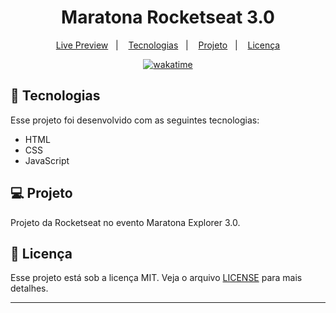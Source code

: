 <h1 align="center">
  Maratona Rocketseat 3.0
</h1>

<p align="center">
  <a href="#">Live Preview</a>&nbsp;&nbsp;&nbsp;|&nbsp;&nbsp;&nbsp;
  <a href="#-tecnologias">Tecnologias</a>&nbsp;&nbsp;&nbsp;|&nbsp;&nbsp;&nbsp;
  <a href="#-projeto">Projeto</a>&nbsp;&nbsp;&nbsp;|&nbsp;&nbsp;&nbsp;
  <a href="#memo-licença">Licença</a>
</p>

<p align="center">
<a href="https://wakatime.com/badge/user/68660678-6b86-4b78-98df-f5f41a37e1bc/project/ff9f2a49-d543-4841-811d-8c54ff755f09"><img src="https://wakatime.com/badge/user/68660678-6b86-4b78-98df-f5f41a37e1bc/project/ff9f2a49-d543-4841-811d-8c54ff755f09.svg" alt="wakatime"></a>
</p>

## 🚀 Tecnologias

Esse projeto foi desenvolvido com as seguintes tecnologias:

- HTML
- CSS
- JavaScript

## 💻 Projeto

Projeto da Rocketseat no evento Maratona Explorer 3.0.

## :memo: Licença

Esse projeto está sob a licença MIT. Veja o arquivo [LICENSE](.github/LICENSE.md) para mais detalhes.

---
